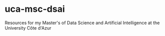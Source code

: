 # uca-msc-dsai
Resources for my Master's of Data Science and Artificial Intelligence at the University Côte d'Azur
